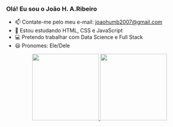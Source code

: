 ### Olá! Eu sou o João H. A.Ribeiro
- 📫 Contate-me pelo meu e-mail: joaohumb2007@gmail.com
- 🌱 Estou estudando HTML, CSS e JavaScript
- 💻 Pretendo trabalhar com Data Science e Full Stack
- 😃 Pronomes: Ele/Dele

<div align="center">
  <a href="https://github.com/3ovospor1real">
  <img height="180em" src="https://github-readme-stats.vercel.app/api?username=3ovospor1real&show_icons=true&theme=dark&include_all_commits=true&count_private=true"/>
  <img height="180em" src="https://github-readme-stats.vercel.app/api/top-langs/?username=3ovospor1real&layout=compact&langs_count=7&theme=dark"/>
</div>
